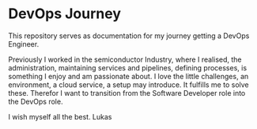 # DevOps Journey

This repository serves as documentation for my journey getting a DevOps Engineer.

Previously I worked in the semiconductor Industry, where I realised, the administration, maintaining services and pipelines, defining processes, is something I enjoy and am passionate about. I love the little challenges, an environment, a cloud service, a setup may introduce. It fulfills me to solve these. Therefor I want to transition from the Software Developer role into the DevOps role. 

I wish myself all the best.
Lukas
